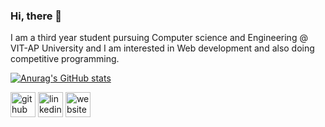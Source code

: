 ### Hi, there 👋

I am a third year student pursuing Computer science and Engineering @ VIT-AP University and I am interested in Web development and also doing competitive programming.

[![Anurag's GitHub stats](https://github-readme-stats.vercel.app/api?username=bhargav-jaldu)](https://github.com/anuraghazra/github-readme-stats)

[<img src='https://cdn.jsdelivr.net/npm/simple-icons@3.0.1/icons/github.svg' alt='github' height='40'>](https://github.com/bhargav-jaldu)  [<img src='https://cdn.jsdelivr.net/npm/simple-icons@3.0.1/icons/linkedin.svg' alt='linkedin' height='40'>](https://www.linkedin.com/in/bhargav-jaldu-697488196/)  [<img src='https://cdn.jsdelivr.net/npm/simple-icons@3.0.1/icons/icloud.svg' alt='website' height='40'>](https://portfolio-bhargav.netlify.app/)  
